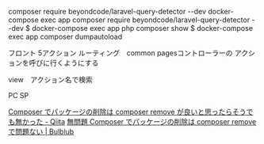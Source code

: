 composer require beyondcode/laravel-query-detector --dev
docker-compose exec app composer require beyondcode/laravel-query-detector --dev
$ docker-compose exec app php composer show
$ docker-compose exec app composer dumpautoload

フロント
5アクション
ルーティング　common
pagesコントローラーの アクションを呼びに行くようにする

view　アクション名で検索

PC SP

[Composer でパッケージの削除は composer remove が良いと思ったらそうでも無かった - Qiita](https://qiita.com/ngyuki/items/0015ce15e8ca6c2609f1)
[無問題 Composer でパッケージの削除は composer remove で問題ない | Bulblub](https://www.bulblub.com/2017/10/27/%E7%84%A1%E5%95%8F%E9%A1%8Ccomposer-%E3%81%A7%E3%83%91%E3%83%83%E3%82%B1%E3%83%BC%E3%82%B8%E3%81%AE%E5%89%8A%E9%99%A4%E3%81%AF-composer-remove-%E3%81%A7%E5%95%8F/)
